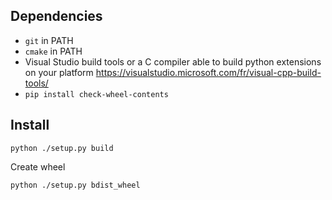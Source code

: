 Dependencies
---

- `git` in PATH
- `cmake` in PATH
- Visual Studio build tools or a C compiler 
able to build python extensions on your 
platform https://visualstudio.microsoft.com/fr/visual-cpp-build-tools/
- `pip install check-wheel-contents`

Install
---

```shell
python ./setup.py build
```

Create wheel

```shell
python ./setup.py bdist_wheel
```
